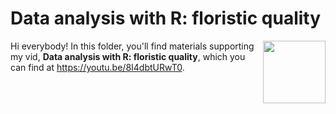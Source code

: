 # Data analysis with R: floristic quality
[<img src="floristic thumb.jpg" align="right" height="100" />](<https://youtu.be/8I4dbtURwT0>)

Hi everybody! In this folder, you'll find materials supporting my vid, **Data analysis with R: floristic quality**, which you can find at <https://youtu.be/8I4dbtURwT0>. 

